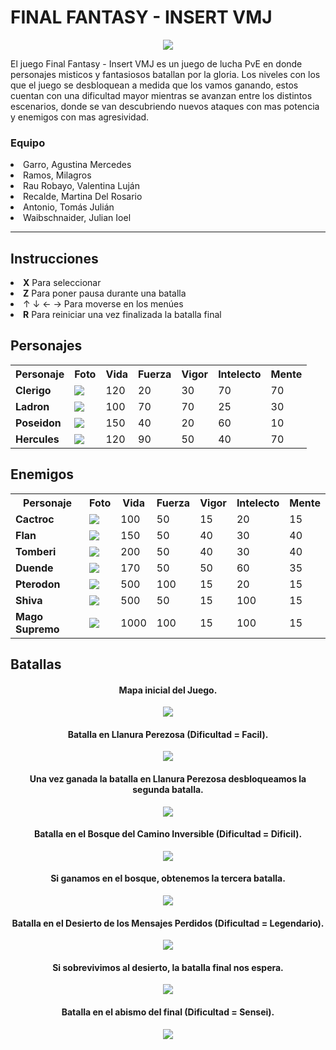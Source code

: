   # FINAL FANTASY - INSERT VMJ
  
  <p align="center">
  <img src="https://github.com/pdepviernestm/2021-objetos-tp-integrador-insert-vmj-mat/blob/main/assets/presentacion/inicioJuego.jpeg"/>
  </p>


El juego Final Fantasy - Insert VMJ es un juego de lucha PvE en donde personajes misticos y fantasiosos batallan por la gloria. Los niveles con los que el juego se desbloquean a medida que los vamos ganando, estos cuentan con una dificultad mayor mientras se avanzan entre los distintos escenarios, donde se van descubriendo nuevos ataques con mas potencia y enemigos con mas agresividad.

### Equipo
<li>Garro, Agustina Mercedes</li>
<li>Ramos, Milagros</li>
<li>Rau Robayo, Valentina Luján</li>
<li>Recalde, Martina Del Rosario</li>
<li>Antonio, Tomás Julián</li>
<li>Waibschnaider, Julian Ioel</li>

***

## Instrucciones

<li><b>X</b> Para seleccionar</li>
<li><b>Z</b> Para poner pausa durante una batalla</li>
<li>↑ ↓ ← → Para moverse en los menúes</li>
<li><b>R</b> Para reiniciar una vez finalizada la batalla final</li>

## Personajes

<table>
 <tr>
    <th>Personaje</th>
    <th>Foto</th>
    <th>Vida</th>
    <th>Fuerza</th>
   <th>Vigor</th>
   <th>Intelecto</th>
   <th>Mente</th>
  </tr>
  <tr>
    <td><b>Clerigo</b></td>
    <td><img src="assets/personajes/WhiteMage2F-SW.gif"/></td>
    <td>120</td>
    <td>20</td>
    <td>30</td>
    <td>70</td>
    <td>70</td>
  </tr>
  <tr>
    <td><b>Ladron</b></td>
    <td><img src="assets/personajes/Thief2M-SW.gif"/></td>
    <td>100</td>
    <td>70</td>
    <td>70</td>
    <td>25</td>
    <td>30</td>
  </tr>
  <tr>
    <td><b>Poseidon</b></td>
    <td><img src="assets/personajes/Summoner2M-SW.gif"/></td>
    <td>150</td>
    <td>40</td>
    <td>20</td>
    <td>60</td>
    <td>10</td>
  </tr>
  <tr>
    <td><b>Hercules</b></td>
    <td><img src="assets/personajes/Knight3M-SW.gif"/></td>
    <td>120</td>
    <td>90</td>
    <td>50</td>
    <td>40</td>
    <td>70</td>
  </tr>
</table>

  

## Enemigos 
<table>
 <tr>
    <th>Personaje</th>
    <th>Foto</th>
    <th>Vida</th>
    <th>Fuerza</th>
   <th>Vigor</th>
   <th>Intelecto</th>
   <th>Mente</th>
  </tr>
  <tr>
    <td><b>Cactroc</b></td>
    <td><img src="assets/enemigos/Cactrot.gif"/></td>
    <td>100</td>
    <td>50</td>
    <td>15</td>
    <td>20</td>
    <td>15</td>
  </tr>
  <tr>
    <td><b>Flan</b></td>
    <td><img src="assets/enemigos/Flan.gif"/></td>
    <td>150</td>
    <td>50</td>
    <td>40</td>
    <td>30</td>
    <td>40</td>
  </tr>
  <tr>
    <td><b>Tomberi</b></td>
    <td><img src="assets/enemigos/Tonberry.gif"/></td>
    <td>200</td>
    <td>50</td>
    <td>40</td>
    <td>30</td>
    <td>40</td>
  </tr>
  <tr>
    <td><b>Duende</b></td>
    <td><img src="assets/enemigos/Goblin2.gif"/></td>
    <td>170</td>
    <td>50</td>
    <td>50</td>
    <td>60</td>
    <td>35</td>
  </tr>
   <tr>
    <td><b>Pterodon</b></td>
    <td><img src="assets/enemigos/Pterodon.gif"/></td>
    <td>500</td>
    <td>100</td>
    <td>15</td>
    <td>20</td>
    <td>15</td>
  </tr>
   <tr>
    <td><b>Shiva</b></td>
    <td><img src="assets/enemigos/12-Shiva.gif"/></td>
    <td>500</td>
    <td>50</td>
    <td>15</td>
    <td>100</td>
    <td>15</td>
  </tr>
  <tr>
    <td><b>Mago Supremo</b></td>
    <td><img src="assets/enemigos/32-Mage-Master.gif"/></td>
    <td>1000</td>
    <td>100</td>
    <td>15</td>
    <td>100</td>
    <td>15</td>
  </tr>
</table>


## Batallas
<div align="center">
  <h4>Mapa inicial del Juego.</h4>
  <img src="assets/presentacion/mapaJuego.JPG"/>
  <h4>Batalla en Llanura Perezosa (Dificultad = Facil).</h4>
  <img src="assets/presentacion/batallaFacil.JPG"/>
  <h4>Una vez ganada la batalla en Llanura Perezosa desbloqueamos la segunda batalla.</h4>
  <img src="assets/presentacion/mapaJuego2.JPG"/>
  <h4>Batalla en el Bosque del Camino Inversible (Dificultad = Dificil). </h4>
  <img src="assets/presentacion/BatallaDificil.JPG"/>
  <h4>Si ganamos en el bosque, obtenemos la tercera batalla.</h4>
  <img src="assets/presentacion/mapajuego3.JPG"/>
  <h4>Batalla en el Desierto de los Mensajes Perdidos (Dificultad = Legendario). </h4>
  <img src="assets/presentacion/batallaAvanzada.JPG"/>
  <h4>Si sobrevivimos al desierto, la batalla final nos espera.</h4>
  <img src="assets/presentacion/mapaJuego4.JPG"/>
  <h4>Batalla en el abismo del final (Dificultad = Sensei). </h4>
  <img src="assets/presentacion/batallaFinal.JPG"/>
</div>  
  

